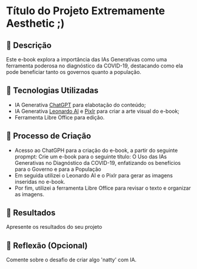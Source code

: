 # Título do Projeto Extremamente Aesthetic ;)

## 📒 Descrição
Este e-book explora a importância das IAs Generativas como uma ferramenta poderosa no diagnóstico da COVID-19, destacando como ela pode beneficiar tanto os governos quanto a população.

## 🤖 Tecnologias Utilizadas
* IA Generativa [ChatGPT](https://chat.openai.com/) para elabotação do conteúdo;
* IA Generativa [Leonardo AI](https://leonardo.ai/) e [Pixlr](https://pixlr.com/pt/) para criar a arte visual do e-book;
* Ferramenta Libre Office para edição.

## 🧐 Processo de Criação
* Acesso ao ChatGPH para a criação do e-book, a partir do seguinte propmpt: Crie um e-book para o seguinte título: O Uso das IAs Generativas no Diagnóstico da COVID-19, enfatizando os benefícios para o Governo e para a População
* Em seguida utilizei o Leonardo AI e o Pixlr para gerar as imagens inseridas no e-book.
* Por fim, utilizei a ferramenta Libre Office para revisar o texto e organizar as imagens.

## 🚀 Resultados
Apresente os resultados do seu projeto

## 💭 Reflexão (Opcional)
Comente sobre o desafio de criar algo 'natty' com IA.
